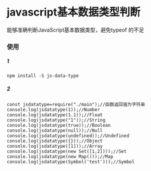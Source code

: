 # javascript基本数据类型判断

能够准确判断JavaScript基本数据类型，避免typeof 的不足

### 使用

##### 1
```angular2html
npm install -S js-data-type
```

##### 2
```angular2html
const jsdatatype=require("./main");//函数返回值为字符串
console.log(jsdatatype(1));//Number
console.log(jsdatatype(1.1));//Float
console.log(jsdatatype("1"));//String
console.log(jsdatatype(true));//Boolean
console.log(jsdatatype(null));//Null
console.log(jsdatatype(undefined));//Undefined
console.log(jsdatatype({}));//Object
console.log(jsdatatype([1]));//Array
console.log(jsdatatype(new Set([1,2])));//Set
console.log(jsdatatype(new Map()));//Map
console.log(jsdatatype(Symbol('test')));//Symbol
```
